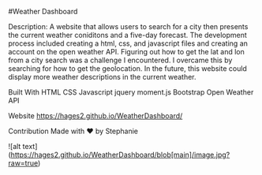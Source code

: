 #Weather Dashboard

Description: A website that allows users to search for a city then presents the current weather coniditons and a five-day forecast. The development process included creating a html, css, and javascript files and creating an account on the open weather API. Figuring out how to get the lat and lon from a city search was a challenge I encountered. I overcame this by searching for how to get the geolocation. In the future, this website could display more weather descriptions in the current weather. 

Built With HTML CSS Javascript jquery moment.js Bootstrap Open Weather API

Website https://hages2.github.io/WeatherDashboard/

Contribution Made with ❤️ by Stephanie

![alt text] (https://hages2.github.io/WeatherDashboard/blob[main]/image.jpg?raw=true)